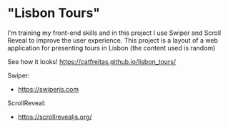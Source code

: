 # "Lisbon Tours"

I'm training my front-end skills and in this project I use Swiper and Scroll Reveal to improve the user experience.
This project is a layout of a web application for presenting tours in Lisbon (the content used is random)

See how it looks! https://catfreitas.github.io/lisbon_tours/

Swiper:
- https://swiperjs.com

ScrollReveal:
- https://scrollrevealjs.org/
